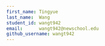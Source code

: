 ```yaml
---
first_name: Tingyue
last_name:  Wang
student_id: wangt942
email:      wangt942@newschool.edu
github_username: wangt942
---
```

